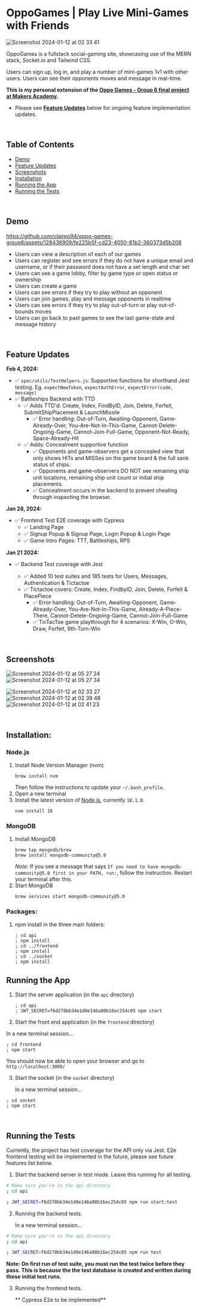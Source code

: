 # OppoGames | Play Live Mini-Games with Friends

![Screenshot 2024-01-12 at 02 33 41](https://github.com/clairep94/fp_team6_battleships/assets/128436909/1bd288a9-7537-4ca7-9165-0f002f89bb73)

OppoGames is a fullstack social-gaming site, showcasing use of the MERN stack, Socket.io and Tailwind CSS.

Users can sign up, log in, and play a number of mini-games 1v1 with other users. Users can see their opponents moves and message in real-time.

**This is my personal extension of the [Oppo Games - Group 6 final project at Makers Academy](https://github.com/clairep94/oppo-games-group6).**
- Please see [**Feature Updates**](#feature-updates) below for ongoing feature implementation updates.

<br>

## Table of Contents

- [Demo](#demo)
- [Feature Updates](#feature-updates)
- [Screenshots](#screenshots)
- [Installation](#installation)
- [Running the App](#running-the-app)
- [Running the Tests](#running-the-tests)

<br>

## Demo

https://github.com/clairep94/oppo-games-group6/assets/128436909/fe225b5f-cd23-4050-81b2-360373d5b208

- Users can view a description of each of our games
- Users can register and see errors if they do not have a unique email and username, or if their password does not have a set length and char set
- Users can see a game lobby, filter by game type or open status or ownership
- Users can create a game
- Users can see errors if they try to play without an opponent
- Users can join games, play and message opponents in realtime
- Users can see errors if they try to play out-of-turn or play out-of-bounds moves
- Users can go back to past games to see the last game-state and message history

<br>

## Feature Updates

**Feb 4, 2024:**
- ✅ `spec/utils/TestHelpers.js`: Supportive functions for shorthand Jest testing. Eg. `expectNewToken`, `expectAuthError`, `expectError(code, message)`
- ✅ Battleships Backend with TTD
  - ✅ Adds TTD'd: Create, Index, FindByID, Join, Delete, Forfeit, SubmitShipPlacement & LaunchMissile
    - ✅ Error handling: Out-of-Turn, Awaiting-Opponent, Game-Already-Over, You-Are-Not-In-This-Game, Cannot-Delete-Ongoing-Game, Cannot-Join-Full-Game, Opponent-Not-Ready, Space-Already-Hit
  - ✅ Adds: Concealment supportive function
    - ✅ Opponents and game-observers get a concealed view that only shows HITs and MISSes on the game board & the full sank status of ships.
    - ✅ Opponents and game-observers DO NOT see remaining ship unit locations, remaining ship unit count or initial ship placements.
    - ✅ Concealment occurs in the backend to prevent cheating through inspecting the browser.

**Jan 28, 2024:**
- ✅ Frontend Test E2E coverage with Cypress
  - ✅ Landing Page
  - ✅ Signup Popup & Signup Page, Login Popup & Login Page
  - ✅ Game Intro Pages: TTT, Battleships, RPS

**Jan 21 2024:**
- ✅ Backend Test coverage with Jest
  - ✅ Added 10 test suites and 185 tests for Users, Messages, Authentication & Tictactoe
  - ✅ Tictactoe covers: Create, Index, FindbyID, Join, Delete, Forfeit & PlacePiece
    - ✅ Error handling: Out-of-Turn, Awaiting-Opponent, Game-Already-Over, You-Are-Not-In-This-Game, Already-A-Piece-There, Cannot-Delete-Ongoing-Game, Cannot-Join-Full-Game
    - ✅ TicTacToe game playthrough for 4 scenarios: X-Win, O-Win, Draw, Forfeit, 9th-Turn-Win

  <!---
  - Messaging in TicTacToe
  - TicTacToe game playthrough for 5 scenarios: X-Win, O-Win, Draw, Forfeit, 9th-Turn-Win, Leave-Mid-Game-And-Return
  - TicTacToe create, join, delete, forfeit & errors
  - Game Lobby
  - User Page 
  - Users can see notifications of joins in real-time
  - Users can send and see game invitations
  - Users can play RPS & Battleships
  --->
    

<br>

## Screenshots

![Screenshot 2024-01-12 at 05 27 24](https://github.com/clairep94/fp_team6_battleships/assets/128436909/ef000121-91e2-40d4-a5ae-e8da95a4dca4)
![Screenshot 2024-01-12 at 05 27 34](https://github.com/clairep94/fp_team6_battleships/assets/128436909/7c1f3a23-fbeb-4e99-8214-46dae82ed911)

![Screenshot 2024-01-12 at 02 33 27](https://github.com/clairep94/fp_team6_battleships/assets/128436909/2bcdacd7-bb84-4a46-8f2e-48f1d63fce17)
![Screenshot 2024-01-12 at 02 39 48](https://github.com/clairep94/fp_team6_battleships/assets/128436909/bf185f59-b0ad-48ed-ab06-33cb96de69e6)
![Screenshot 2024-01-12 at 02 41 23](https://github.com/clairep94/fp_team6_battleships/assets/128436909/230d9fec-a425-4393-9c41-8f31ceefe6c4)

<br>

## Installation:

### Node.js
1. Install Node Version Manager (nvm)
   ```
   brew install nvm
   ```
   Then follow the instructions to update your `~/.bash_profile`.
2. Open a new terminal
3. Install the latest version of [Node.js](https://nodejs.org/en/), currently `18.1.0`.
   ```
   nvm install 18
   ```

### MongoDB
1. Install MongoDB
   ```
   brew tap mongodb/brew
   brew install mongodb-community@5.0
   ```
   *Note:* If you see a message that says `If you need to have mongodb-community@5.0 first in your PATH, run:`, follow the instruction. Restart your terminal after this.
2. Start MongoDB
   ```
   brew services start mongodb-community@5.0
   ```

### Packages:
1. npm install in the three main folders:

   ``` shell
   ; cd api
   ; npm install
   ; cd ../frontend
   ; npm install
   ; cd ../socket
   ; npm install
   ```

## Running the App

1. Start the server application (in the `api` directory)

   ```shell
   ; cd api
   ; JWT_SECRET=f6d278bb34e1d0e146a80b16ec254c05 npm start
   ```

2. Start the front end application (in the `frontend` directory)

  In a new terminal session...

  ```shell
  ; cd frontend
  ; npm start
  ```

You should now be able to open your browser and go to `http://localhost:3000/`

3. Start the socket (in the `socket` directory)

   In a new terminal session...

```shell
; cd socket
; npm start
```

<br>

## Running the Tests

Currently, the project has test coverage for the API only via Jest. E2e frontend testing will be implemented in the future, please see future features list below.

1. Start the backend server in test mode. Leave this running for all testing.

```bash
# Make sure you're in the api directory
; cd api

; JWT_SECRET=f6d278bb34e1d0e146a80b16ec254c05 npm run start:test
```

2. Running the backend tests.

   In a new terminal session...

```bash
# Make sure you're in the api directory
; cd api

; JWT_SECRET=f6d278bb34e1d0e146a80b16ec254c05 npm run test
```
**Note: On first run of test suite, you must run the test twice before they pass. This is because the the test database is created and written during these initial test runs.**


3. Running the frontend tests.

   ** Cypress E2e to be implemented**




<!---

####  Running tests for the frontend

Start the front end in a new terminal session

```bash
# Make sure you're in the frontend directory
; cd frontend

; JWT_SECRET=f6d278bb34e1d0e146a80b16ec254c05 npm start
```

Then run the tests in a new terminal session

```bash
# Make sure you're in the frontend directory
; cd frontend

; JWT_SECRET=f6d278bb34e1d0e146a80b16ec254c05 npm run test
```
--->
